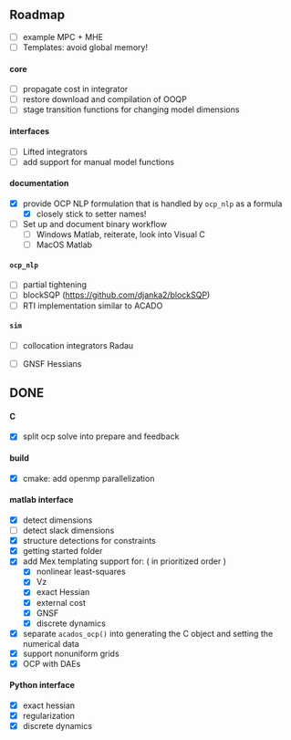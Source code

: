 ## Roadmap
- [ ] example MPC + MHE
- [ ] Templates: avoid global memory!

#### core
- [ ] propagate cost in integrator
- [ ] restore download and compilation of OOQP
- [ ] stage transition functions for changing model dimensions

#### interfaces
- [ ] Lifted integrators
- [ ] add support for manual model functions

#### documentation
- [x] provide OCP NLP formulation that is handled by `ocp_nlp` as a formula
    - [x] closely stick to setter names!
- [ ] Set up and document binary workflow
    - [ ] Windows Matlab, reiterate, look into Visual C
    - [ ] MacOS Matlab

#### `ocp_nlp`
- [ ] partial tightening <!-- - [ ] HPNMPC (what?!) -->
- [ ] blockSQP (https://github.com/djanka2/blockSQP)
- [ ] RTI implementation similar to ACADO

#### `sim`
- [ ] collocation integrators Radau
- [ ] GNSF Hessians



## DONE
#### C
- [x] split ocp solve into prepare and feedback

#### build
- [x] cmake: add openmp parallelization

#### matlab interface
- [x] detect dimensions
- [ ] detect slack dimensions
- [x] structure detections for constraints
- [x] getting started folder
- [x] add Mex templating support for: ( in prioritized order )
    - [x] nonlinear least-squares
    - [x] Vz
    - [x] exact Hessian
    - [x] external cost
    - [x] GNSF
    - [x] discrete dynamics
- [x] separate `acados_ocp()` into generating the C object and setting the numerical data
- [x] support nonuniform grids
- [x] OCP with DAEs

#### Python interface
- [x] exact hessian
- [x] regularization
- [x] discrete dynamics
